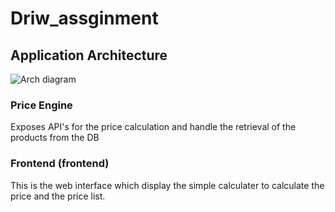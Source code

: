 # Driw_assginment

## Application Architecture

![Arch diagram](./adiagram.png?raw=true "Architecture Diagram")


### Price Engine

Exposes API's for the price calculation and handle the retrieval of the products from the DB

### Frontend (frontend)

This is the web interface which display the simple calculater to calculate the price and the price list.
